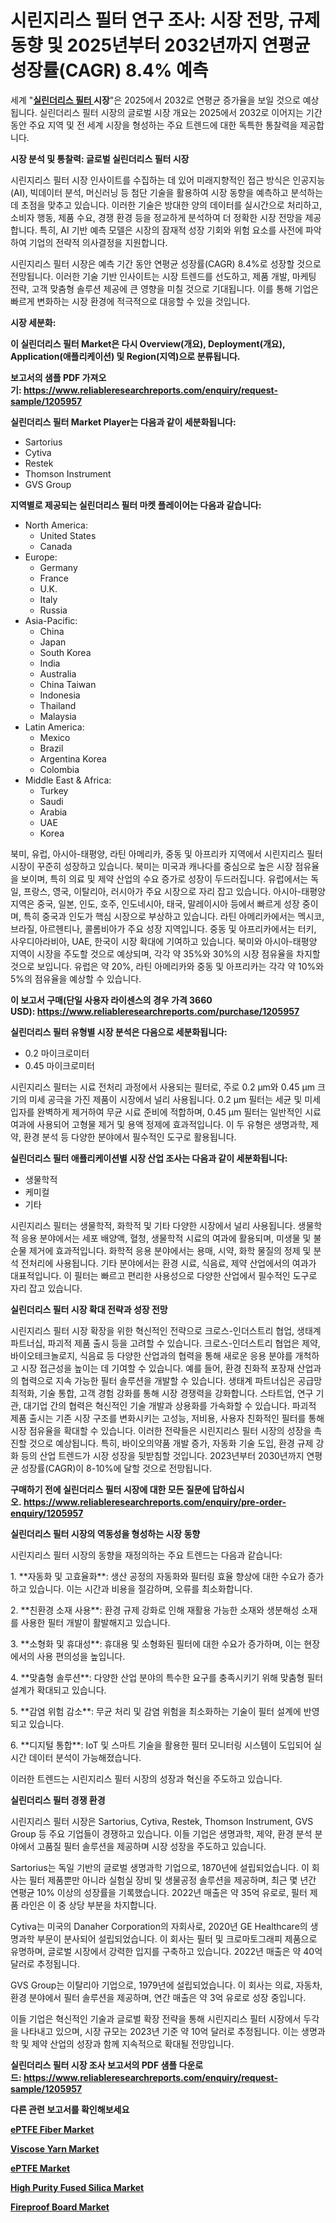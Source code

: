 <p><h1>시린지리스 필터 연구 조사: 시장 전망, 규제 동향 및 2025년부터 2032년까지 연평균 성장률(CAGR) 8.4% 예측</h1></p><p>세계 "<strong><a href="https://www.reliableresearchreports.com/global-syringeless-filters-market-r1205957?utm_campaign=106&utm_medium=8&utm_source=Github&utm_content=ia&utm_term=25012025&utm_id=syringeless-filters">실린더리스 필터&nbsp;</a></strong><strong>시장</strong>"은 2025에서 2032로 연평균 증가율을 보일 것으로 예상됩니다. 실린더리스 필터 시장의 글로벌 시장 개요는 2025에서 2032로 이어지는 기간 동안 주요 지역 및 전 세계 시장을 형성하는 주요 트렌드에 대한 독특한 통찰력을 제공합니다.</p>
<p><strong>시장 분석 및 통찰력: 글로벌 실린더리스 필터 시장</strong></p>
<p><p>시린지리스 필터 시장 인사이트를 수집하는 데 있어 미래지향적인 접근 방식은 인공지능(AI), 빅데이터 분석, 머신러닝 등 첨단 기술을 활용하여 시장 동향을 예측하고 분석하는 데 초점을 맞추고 있습니다. 이러한 기술은 방대한 양의 데이터를 실시간으로 처리하고, 소비자 행동, 제품 수요, 경쟁 환경 등을 정교하게 분석하여 더 정확한 시장 전망을 제공합니다. 특히, AI 기반 예측 모델은 시장의 잠재적 성장 기회와 위험 요소를 사전에 파악하여 기업의 전략적 의사결정을 지원합니다.  </p><p>시린지리스 필터 시장은 예측 기간 동안 연평균 성장률(CAGR) 8.4%로 성장할 것으로 전망됩니다. 이러한 기술 기반 인사이트는 시장 트렌드를 선도하고, 제품 개발, 마케팅 전략, 고객 맞춤형 솔루션 제공에 큰 영향을 미칠 것으로 기대됩니다. 이를 통해 기업은 빠르게 변화하는 시장 환경에 적극적으로 대응할 수 있을 것입니다.</p><a href="%7CAUTHORITHY_DOMAIN_URL%7C?utm_campaign=106&utm_medium=8&utm_source=Github&utm_content=ia&utm_term=25012025&utm_id=syringeless-filters"></a></p>
<p><strong>시장 세분화:</strong></p>
<p><strong>이 실린더리스 필터 Market은 다시 Overview(개요), Deployment(개요), Application(애플리케이션) 및 Region(지역)으로 분류됩니다.</strong></p>
<p><strong>보고서의 샘플 PDF 가져오기:&nbsp;<a href="https://www.reliableresearchreports.com/enquiry/request-sample/1205957?utm_campaign=106&utm_medium=8&utm_source=Github&utm_content=ia&utm_term=25012025&utm_id=syringeless-filters">https://www.reliableresearchreports.com/enquiry/request-sample/1205957</a></strong><strong></strong></p>
<p><strong>실린더리스 필터 Market Player는 다음과 같이 세분화됩니다:</strong></p>
<p><ul><li>Sartorius</li><li>Cytiva</li><li>Restek</li><li>Thomson Instrument</li><li>GVS Group</li></ul></p>
<p><strong>지역별로 제공되는 실린더리스 필터 마켓 플레이어는 다음과 같습니다:</strong></p>
<p><ul>
    <li>
        North America:
        <ul>
            <li>United States</li>
            <li>Canada</li>
        </ul>
    </li>
    <li>
        Europe:
        <ul>
            <li>Germany</li>
            <li>France</li>
            <li>U.K.</li>
            <li>Italy</li>
            <li>Russia</li>
        </ul>
    </li>
    <li>
        Asia-Pacific:
        <ul>
            <li>China</li>
            <li>Japan</li>
            <li>South Korea</li>
            <li>India</li>
            <li>Australia</li>
            <li>China Taiwan</li>
            <li>Indonesia</li>
            <li>Thailand</li>
            <li>Malaysia</li>
        </ul>
    </li>
    <li>
        Latin America:
        <ul>
            <li>Mexico</li>
            <li>Brazil</li>
            <li>Argentina Korea</li>
            <li>Colombia</li>
        </ul>
    </li>
    <li>
        Middle East & Africa:
        <ul>
            <li>Turkey</li>
            <li>Saudi</li>
            <li>Arabia</li>
            <li>UAE</li>
            <li>Korea</li>
        </ul>
    </li>
    </ul></p>
<p><p>북미, 유럽, 아시아-태평양, 라틴 아메리카, 중동 및 아프리카 지역에서 시린지리스 필터 시장이 꾸준히 성장하고 있습니다. 북미는 미국과 캐나다를 중심으로 높은 시장 점유율을 보이며, 특히 의료 및 제약 산업의 수요 증가로 성장이 두드러집니다. 유럽에서는 독일, 프랑스, 영국, 이탈리아, 러시아가 주요 시장으로 자리 잡고 있습니다. 아시아-태평양 지역은 중국, 일본, 인도, 호주, 인도네시아, 태국, 말레이시아 등에서 빠르게 성장 중이며, 특히 중국과 인도가 핵심 시장으로 부상하고 있습니다. 라틴 아메리카에서는 멕시코, 브라질, 아르헨티나, 콜롬비아가 주요 성장 지역입니다. 중동 및 아프리카에서는 터키, 사우디아라비아, UAE, 한국이 시장 확대에 기여하고 있습니다. 북미와 아시아-태평양 지역이 시장을 주도할 것으로 예상되며, 각각 약 35%와 30%의 시장 점유율을 차지할 것으로 보입니다. 유럽은 약 20%, 라틴 아메리카와 중동 및 아프리카는 각각 약 10%와 5%의 점유율을 예상할 수 있습니다.</p></p>
<p><strong>이 보고서 구매(단일 사용자 라이센스의 경우 가격 3660 USD):&nbsp;<a href="https://www.reliableresearchreports.com/purchase/1205957?utm_campaign=106&utm_medium=8&utm_source=Github&utm_content=ia&utm_term=25012025&utm_id=syringeless-filters">https://www.reliableresearchreports.com/purchase/1205957</a></strong></p>
<p><strong>실린더리스 필터 유형별 시장 분석은 다음으로 세분화됩니다:</strong></p>
<p><ul><li>0.2 마이크로미터</li><li>0.45 마이크로미터</li></ul></p>
<p><p>시린지리스 필터는 시료 전처리 과정에서 사용되는 필터로, 주로 0.2 µm와 0.45 µm 크기의 미세 공극을 가진 제품이 시장에서 널리 사용됩니다. 0.2 µm 필터는 세균 및 미세 입자를 완벽하게 제거하여 무균 시료 준비에 적합하며, 0.45 µm 필터는 일반적인 시료 여과에 사용되어 고형물 제거 및 용액 정제에 효과적입니다. 이 두 유형은 생명과학, 제약, 환경 분석 등 다양한 분야에서 필수적인 도구로 활용됩니다.</p></p>
<p><strong>실린더리스 필터 애플리케이션별 시장 산업 조사는 다음과 같이 세분화됩니다:</strong></p>
<p><ul><li>생물학적</li><li>케미컬</li><li>기타</li></ul></p>
<p><p>시린지리스 필터는 생물학적, 화학적 및 기타 다양한 시장에서 널리 사용됩니다. 생물학적 응용 분야에서는 세포 배양액, 혈청, 생물학적 시료의 여과에 활용되며, 미생물 및 불순물 제거에 효과적입니다. 화학적 응용 분야에서는 용매, 시약, 화학 물질의 정제 및 분석 전처리에 사용됩니다. 기타 분야에서는 환경 시료, 식음료, 제약 산업에서의 여과가 대표적입니다. 이 필터는 빠르고 편리한 사용성으로 다양한 산업에서 필수적인 도구로 자리 잡고 있습니다.</p></p>
<p><strong>실린더리스 필터 시장 확대 전략과 성장 전망</strong></p>
<p><p>시린지리스 필터 시장 확장을 위한 혁신적인 전략으로 크로스-인더스트리 협업, 생태계 파트너십, 파괴적 제품 출시 등을 고려할 수 있습니다. 크로스-인더스트리 협업은 제약, 바이오테크놀로지, 식음료 등 다양한 산업과의 협력을 통해 새로운 응용 분야를 개척하고 시장 접근성을 높이는 데 기여할 수 있습니다. 예를 들어, 환경 친화적 포장재 산업과의 협력으로 지속 가능한 필터 솔루션을 개발할 수 있습니다. 생태계 파트너십은 공급망 최적화, 기술 통합, 고객 경험 강화를 통해 시장 경쟁력을 강화합니다. 스타트업, 연구 기관, 대기업 간의 협력은 혁신적인 기술 개발과 상용화를 가속화할 수 있습니다. 파괴적 제품 출시는 기존 시장 구조를 변화시키는 고성능, 저비용, 사용자 친화적인 필터를 통해 시장 점유율을 확대할 수 있습니다. 이러한 전략들은 시린지리스 필터 시장의 성장을 촉진할 것으로 예상됩니다. 특히, 바이오의약품 개발 증가, 자동화 기술 도입, 환경 규제 강화 등의 산업 트렌드가 시장 성장을 뒷받침할 것입니다. 2023년부터 2030년까지 연평균 성장률(CAGR)이 8-10%에 달할 것으로 전망됩니다.</p></p>
<p><strong>구매하기 전에 실린더리스 필터 시장에 대한 모든 질문에 답하십시오.&nbsp;<a href="https://www.reliableresearchreports.com/enquiry/pre-order-enquiry/1205957?utm_campaign=106&utm_medium=8&utm_source=Github&utm_content=ia&utm_term=25012025&utm_id=syringeless-filters">https://www.reliableresearchreports.com/enquiry/pre-order-enquiry/1205957</a></strong><strong></strong></p>
<p><strong>실린더리스 필터 시장의 역동성을 형성하는 시장 동향</strong></p>
<p><p>시린지리스 필터 시장의 동향을 재정의하는 주요 트렌드는 다음과 같습니다:</p><p>1. **자동화 및 고효율화**: 생산 공정의 자동화와 필터링 효율 향상에 대한 수요가 증가하고 있습니다. 이는 시간과 비용을 절감하며, 오류를 최소화합니다.</p><p>2. **친환경 소재 사용**: 환경 규제 강화로 인해 재활용 가능한 소재와 생분해성 소재를 사용한 필터 개발이 활발해지고 있습니다.</p><p>3. **소형화 및 휴대성**: 휴대용 및 소형화된 필터에 대한 수요가 증가하며, 이는 현장에서의 사용 편의성을 높입니다.</p><p>4. **맞춤형 솔루션**: 다양한 산업 분야의 특수한 요구를 충족시키기 위해 맞춤형 필터 설계가 확대되고 있습니다.</p><p>5. **감염 위험 감소**: 무균 처리 및 감염 위험을 최소화하는 기술이 필터 설계에 반영되고 있습니다.</p><p>6. **디지털 통합**: IoT 및 스마트 기술을 활용한 필터 모니터링 시스템이 도입되어 실시간 데이터 분석이 가능해졌습니다.</p><p>이러한 트렌드는 시린지리스 필터 시장의 성장과 혁신을 주도하고 있습니다.</p></p>
<p><strong>실린더리스 필터 경쟁 환경</strong></p>
<p><p>시린지리스 필터 시장은 Sartorius, Cytiva, Restek, Thomson Instrument, GVS Group 등 주요 기업들이 경쟁하고 있습니다. 이들 기업은 생명과학, 제약, 환경 분석 분야에서 고품질 필터 솔루션을 제공하며 시장 성장을 주도하고 있습니다.</p><p>Sartorius는 독일 기반의 글로벌 생명과학 기업으로, 1870년에 설립되었습니다. 이 회사는 필터 제품뿐만 아니라 실험실 장비 및 생물공정 솔루션을 제공하며, 최근 몇 년간 연평균 10% 이상의 성장률을 기록했습니다. 2022년 매출은 약 35억 유로로, 필터 제품 라인은 이 중 상당 부분을 차지합니다.</p><p>Cytiva는 미국의 Danaher Corporation의 자회사로, 2020년 GE Healthcare의 생명과학 부문이 분사되어 설립되었습니다. 이 회사는 필터 및 크로마토그래피 제품으로 유명하며, 글로벌 시장에서 강력한 입지를 구축하고 있습니다. 2022년 매출은 약 40억 달러로 추정됩니다.</p><p>GVS Group는 이탈리아 기업으로, 1979년에 설립되었습니다. 이 회사는 의료, 자동차, 환경 분야에서 필터 솔루션을 제공하며, 연간 매출은 약 3억 유로로 성장 중입니다.</p><p>이들 기업은 혁신적인 기술과 글로벌 확장 전략을 통해 시린지리스 필터 시장에서 두각을 나타내고 있으며, 시장 규모는 2023년 기준 약 10억 달러로 추정됩니다. 이는 생명과학 및 제약 산업의 성장과 함께 지속적으로 확대될 전망입니다.</p></p>
<p><strong>실린더리스 필터 시장 조사 보고서의 PDF 샘플 다운로드:&nbsp;<a href="https://www.reliableresearchreports.com/enquiry/request-sample/1205957?utm_campaign=106&utm_medium=8&utm_source=Github&utm_content=ia&utm_term=25012025&utm_id=syringeless-filters">https://www.reliableresearchreports.com/enquiry/request-sample/1205957</a></strong></p>
<p><strong></strong></p>
<p><strong></strong></p>
<p><strong></strong></p>
<p><strong></strong></p>
<p><strong>다른 관련 보고서를 확인해보세요</strong></p>
<p><strong><p><a href="https://github.com/petbigbeepjn/Market-Research-Report-List-1/blob/main/eptfe-fiber-market.md?utm_campaign=106&utm_medium=8&utm_source=Github&utm_content=ia&utm_term=25012025&utm_id=syringeless-filters">ePTFE Fiber Market</a></p><p><a href="https://github.com/hartsockdonnette82/Market-Research-Report-List-1/blob/main/viscose-yarn-market.md?utm_campaign=106&utm_medium=8&utm_source=Github&utm_content=ia&utm_term=25012025&utm_id=syringeless-filters">Viscose Yarn Market</a></p><p><a href="https://github.com/dmitriyvo6rog/Market-Research-Report-List-1/blob/main/eptfe-market.md?utm_campaign=106&utm_medium=8&utm_source=Github&utm_content=ia&utm_term=25012025&utm_id=syringeless-filters">ePTFE Market</a></p><p><a href="https://github.com/risingtrista99259/Market-Research-Report-List-1/blob/main/high-purity-fused-silica-market.md?utm_campaign=106&utm_medium=8&utm_source=Github&utm_content=ia&utm_term=25012025&utm_id=syringeless-filters">High Purity Fused Silica Market</a></p><p><a href="https://github.com/birnbaumbulah0/Market-Research-Report-List-1/blob/main/fireproof-board-market.md?utm_campaign=106&utm_medium=8&utm_source=Github&utm_content=ia&utm_term=25012025&utm_id=syringeless-filters">Fireproof Board Market</a></p></strong></p>